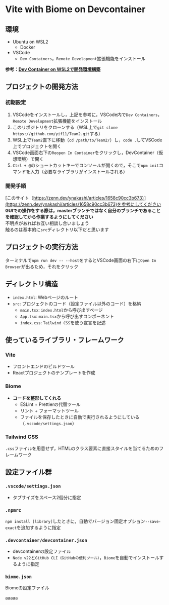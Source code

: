 # Vite with Biome on Devcontainer
## 環境
- Ubuntu on WSL2
  - Docker
- VSCode
  - `Dev Containers`，`Remote Development`拡張機能をインストール

**参考：[Dev Container on WSL2で開発環境構築](https://zenn.dev/ykdev/articles/14a108290e24f9)**

## プロジェクトの開発方法
### 初期設定
1. VSCodeをインストールし，上記を参考に，VSCode内で`Dev Containers`，`Remote Development`拡張機能をインストール
2. このリポジトリをクローンする（WSL上で`git clone https://github.com/yif11/Team2.git`する）
3. WSL上で`Team2`直下に移動（`cd /path/to/Team2/`）し，`code .`してVSCode上でプロジェクトを開く
4. VSCode画面右下の`Reopen In Container`をクリックし，DevContainer（仮想環境）で開く
5. `Ctrl + @`のショートカットキーでコンソールが開くので，そこで`npm init`コマンドを入力（必要なライブラリがインストールされる）

### 開発手順
[このサイト（https://zenn.dev/ynakashi/articles/1658c90cc3b673）](https://zenn.dev/ynakashi/articles/1658c90cc3b673)を参考にしてください  
**GUIでの操作をする際は，masterブランチではなく自分のブランチであることを確認してから作業するようにしてください**  
不明点があればお互い相談し合いましょう  
触るのは基本的に`src`ディレクトリ以下だと思います  

## プロジェクトの実行方法
ターミナルで`npm run dev -- --host`をするとVSCode画面の右下に`Open In Browser`が出るため，それをクリック

## ディレクトリ構造
- `index.html`: Webページのルート
- `src`: プロジェクトのコード（設定ファイル以外のコード）を格納
  - `main.tsx`: `index.html`から呼び出すページ
  - `App.tsx`: `main.tsx`から呼び出すコンポーネント
  - `index.css`: `Tailwind CSS`を使う宣言を記述

## 使っているライブラリ・フレームワーク
### Vite
- フロントエンドのビルドツール
- Reactプロジェクトのテンプレートを作成

### Biome
- **コードを整形してくれる**
  - ESLint + Prettierの代替ツール
  - リント + フォーマットツール
  - ファイルを保存したときに自動で実行されるようにしている（`.vscode/settings.json`）

### Tailwind CSS
`.css`ファイルを用意せず，HTMLのクラス要素に直接スタイルを当てるためのフレームワーク

## 設定ファイル群
### `.vscode/settings.json`
- タブサイズをスペース2個分に指定

### `.npmrc`
`npm install [library]`したときに，自動でバージョン固定オプション`--save-exact`を追加するように指定

### `.devcontainer/devcontainer.json`
- devcontainerの設定ファイル
- `Node v22`と`GitHub CLI（GitHubの便利ツール）`，`Biome`を自動でインストールするように指定

### `biome.json`
Biomeの設定ファイル


aaaaa
